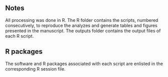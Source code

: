 ## Notes
All processing was done in R. The R folder contains the scripts, numbered consecutively, to reproduce the analyzes and generate tables and figures presented in the manuscript. The outputs folder contains the output files of each R script. 

## R packages
The software and R packages associated with each script are enlisted in the corresponding R session file.
